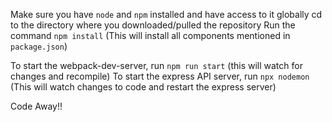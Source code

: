 
Make sure you have `node` and `npm` installed and have access to it globally
cd to the directory where you downloaded/pulled the repository
Run the command `npm install` (This will install all components mentioned in `package.json`)

To start the webpack-dev-server, run `npm run start` (this will watch for changes and recompile)
To start the express API server, run `npx nodemon` (This will watch changes to code and restart the express server)

Code Away!!

